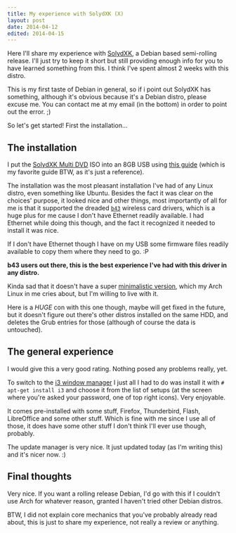 ```yaml
---
title: My experience with SolydXK (X)
layout: post
date: 2014-04-12
edited: 2014-04-15
---
```


Here I'll share my experience with [SolydXK](http://solydxk.com/), a Debian
based semi-rolling release. I'll just try to keep it short but still providing
enough info for you to have learned something from this. I think I've spent
almost 2 weeks with this distro.

This is my first taste of Debian in general, so if i point out SolydXK has
something, although it's obvious because it's a Debian distro, please excuse me.
You can contact me at my email (in the bottom) in order to point out the error.
;)

So let's get started! First the installation...

## The installation

I put the [SolydXK Multi DVD](http://solydxk.com/homeedition/solydxk-multi-dvd/)
ISO into an 8GB USB using [this
guide](http://crunchbang.org/forums/viewtopic.php?id=23267) (which is my
favorite guide BTW, as it's just a reference).

The installation was the most pleasant installation I've had of any Linux
distro, even something like Ubuntu. Besides the fact it was clear on the
choices' purpose, it looked nice and other things, most importantly of all for
me is that it supported the dreaded
[`b43`](http://wireless.kernel.org/en/users/Drivers/b43) wireless card drivers,
which is a huge plus for me cause I don't have Ethernet readily available. I had
Ethernet while doing this though, and the fact it recognized it needed to
install it was nice.

If I don't have Ethernet though I have on my USB some firmware files readily
available to copy them where they need to go. :P

**b43 users out there, this is the best experience I've had with this driver in
any distro.**

Kinda sad that it doesn't have a super [minimalistic
version](http://forums.solydxk.com/viewtopic.php?f=14&t=3464), which my Arch
Linux in me cries about, but I'm willing to live with it.

Here is a *HUGE* con with this one though, maybe will get fixed in the future,
but it doesn't figure out there's other distros installed on the same HDD, and
deletes the Grub entries for those (although of course the data is untouched).

## The general experience

I would give this a very good rating. Nothing posed any problems really, yet.

To switch to the [i3 window manager](http://i3wm.org/) I just all I had to do
was install it with `# apt-get install i3` and choose it from the list of setups
(at the screen where you're asked your password, one of top right icons). Very
enjoyable.

It comes pre-installed with some stuff, Firefox, Thunderbird, Flash, LibreOffice
and some other stuff. Which is fine with me since I use all of those, it does
have some other stuff I don't think I'll ever use though, probably.

The update manager is very nice. It just updated today (as I'm writing this) and
it's nicer now. :)

## Final thoughts

Very nice. If you want a rolling release Debian, I'd go with this if I couldn't
use Arch for whatever reason, granted I haven't tried other Debian distros.

BTW, I did not explain core mechanics that you've probably already read about,
this is just to share my experience, not really a review or anything.
